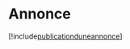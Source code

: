 # Annonce

[!include[publicationduneannonce](annonce.publicationduneannonce.autogen.md)]






















































